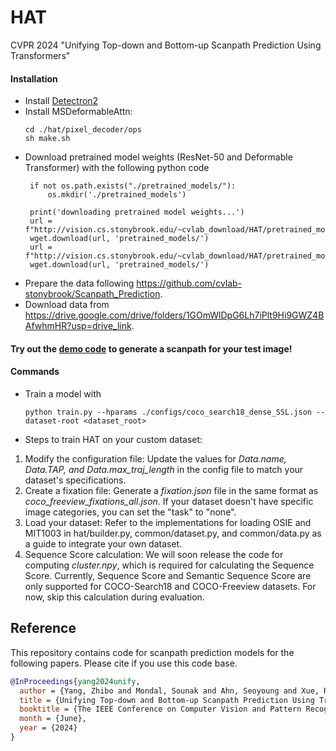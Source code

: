 # HAT
CVPR 2024 "Unifying Top-down and Bottom-up Scanpath Prediction Using Transformers"

#### Installation
 - Install [Detectron2](https://github.com/facebookresearch/detectron2)
 - Install MSDeformableAttn:
   ```
   cd ./hat/pixel_decoder/ops
   sh make.sh
   ```
 - Download pretrained model weights (ResNet-50 and Deformable Transformer) with the following python code
   ```
    if not os.path.exists("./pretrained_models/"):
        os.mkdir('./pretrained_models')

    print('downloading pretrained model weights...')
    url = f"http://vision.cs.stonybrook.edu/~cvlab_download/HAT/pretrained_models/M2F_R50_MSDeformAttnPixelDecoder.pkl"
    wget.download(url, 'pretrained_models/')
    url = f"http://vision.cs.stonybrook.edu/~cvlab_download/HAT/pretrained_models/M2F_R50.pkl"
    wget.download(url, 'pretrained_models/')
   ```
- Prepare the data following https://github.com/cvlab-stonybrook/Scanpath_Prediction.
- Download data from https://drive.google.com/drive/folders/1GOmWlDpG6Lh7iPlt9Hi9GWZ4BAfwhmHR?usp=drive_link.
#### Try out the [demo code](https://github.com/cvlab-stonybrook/HAT/blob/main/demo.ipynb) to generate a scanpath for your test image!
#### Commands
- Train a model with
    ```
    python train.py --hparams ./configs/coco_search18_dense_SSL.json --dataset-root <dataset_root> 
    ```
- Steps to train HAT on your custom dataset:
1.	Modify the configuration file: Update the values for *Data.name, Data.TAP, and Data.max_traj_length* in the config file to match your dataset's specifications.
2.	Create a fixation file: Generate a *fixation.json* file in the same format as *coco_freeview_fixations_all.json*. If your dataset doesn't have specific image categories, you can set the "task" to "none".
3.	Load your dataset: Refer to the implementations for loading OSIE and MIT1003 in hat/builder.py, common/dataset.py, and common/data.py as a guide to integrate your own dataset.
4.	Sequence Score calculation: We will soon release the code for computing *cluster.npy*, which is required for calculating the Sequence Score. Currently, Sequence Score and Semantic Sequence Score are only supported for COCO-Search18 and COCO-Freeview datasets. For now, skip this calculation during evaluation.


## Reference
This repository contains code for scanpath prediction models for the following papers. Please cite if you use this code base.

```bibtex
@InProceedings{yang2024unify,
  author = {Yang, Zhibo and Mondal, Sounak and Ahn, Seoyoung and Xue, Ruoyu and Zelinsky, Gregory and Hoai, Minh and Samaras, Dimitris},
  title = {Unifying Top-down and Bottom-up Scanpath Prediction Using Transformers},
  booktitle = {The IEEE Conference on Computer Vision and Pattern Recognition (CVPR)},
  month = {June},
  year = {2024}
}

```
